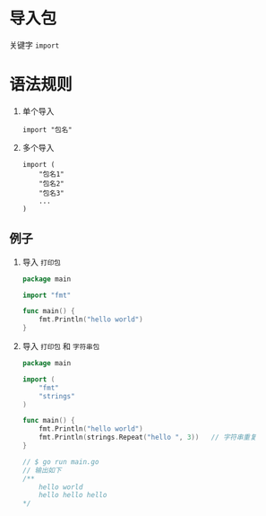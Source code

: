 # 导入包
关键字 `import`

# 语法规则
1. 单个导入 
    ```shell
    import "包名"
    ``` 
2. 多个导入
    ```shell
    import (
        "包名1"
        "包名2"
        "包名3"
        ...
    )
    ```
   
## 例子
1. 导入 `打印包`
    ```go
    package main

    import "fmt"
    
    func main() {
        fmt.Println("hello world")
    }
    ```
2. 导入 `打印包` 和 `字符串包`
    ```go
    package main
    
    import (
        "fmt"
        "strings"
    )
    
    func main() {
        fmt.Println("hello world")
        fmt.Println(strings.Repeat("hello ", 3))   // 字符串重复
    }
    
    // $ go run main.go
    // 输出如下
    /**
        hello world
        hello hello hello
    */
    ```